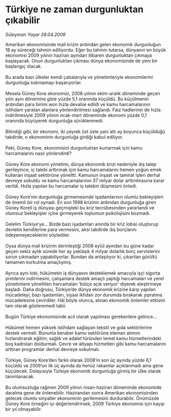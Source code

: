# Türkiye ne zaman durgunluktan çıkabilir

*Süleyman Yaşar 28.04.2009*

<div class="taraf_structure_2col_1zq">
<div class="margen_n">



 <p>Amerikan ekonomisinde mali krizin ardından gelen ekonomik durgunluğun 18 ay süreceği tahmin ediliyordu. Eğer bu tahmin tutarsa, dünyanın en büyük ekonomisi 2009 yılının haziran ayından itibaren durgunluktan çıkmaya başlayacak. Onun durgunluktan çıkması dünya ekonomisinde de yeni bir başlangıç olacak. <br/><br/>Bu arada bazı ülkeler kendi çabalarıyla ve yönetimleriyle ekonomilerini durgunluğa sokmamayı başarıyorlar. <br/><br/>Mesela Güney Kore ekonomisi, 2008 yılının ekim-aralık döneminde geçen yılın aynı dönemine göre yüzde 5,1 oranında küçüldü. Bu küçülmenin ardından para birimi won hızla devalüe edildi ve kamu harcamalarının istihdam yaratan alanlara yönlendirilmesi sağlandı. Faiz hadlerinin de hızla indirilmesiyle 2009 yılının ocak-mart döneminde ekonomi yüzde 0,1 oranında büyüyerek durgunluğa sürüklenmedi. <br/><br/>Bilindiği gibi, bir ekonomi, iki çeyrek üst üste yani altı ay boyunca küçüldüğü takdirde, o ekonominin durgunluğa girdiği kabul ediliyor. <br/><br/>Peki, Güney Kore, ekonomisini durgunluktan kurtarmak için kamu harcamalarını nasıl yönlendirdi? <br/><br/>Güney Kore ekonomi yönetimi, dünya ekonomik krizi nedeniyle dış talep gerileyince, iç talebi arttırmak için kamu harcamalarını hemen yoğun emek kullanan inşaat sektörüne yöneltti. Kamunun inşaat ve tamirat işleri derhal devreye sokuldu ve kamu harcamalarının 37 milyar dolar arttırılmasına karar verildi. Hızla yapılan bu harcamalar iç talebin düşmesini önledi. <br/><br/>Güney Kore’nin durgunluğa girmemesinde işadamlarının olumlu bekleyişleri de önemli bir rol oynadı. En son 1998 krizinin ardından durgunluğa giren Güney Koreli iş dünyası geçmişteki bu kriz tecrübesinden yararlandı ve olumsuz bekleyişler içine girmeyerek toplumun psikolojisini bozmadı. <br/><br/>Gelelim Türkiye’ye... Bizde bazı işadamları anında bir kriz lobisi oluşturup devletin kendilerine para vermesini, aksi takdirde dış borçlarını ödeyemeyeceklerini söylediler. <br/><br/>Oysa dünya mali krizinin derinleştiği 2008 eylül ayından bu güne kadar geçen sekiz aylık sürede her ay yaklaşık 4 milyar dolarlık borç servislerini sorun çıkmadan yapabiliyorlar. Bundan da anlaşılıyor ki, çıkarılan gürültü tamamen korkutma amaçlıymış. <br/><br/>Ayrıca aynı lobi, hükümetin iş dünyasını desteklemek amacıyla işçi sigorta primlerini indirmesini, çalışanlara destek amaçlı yaptığı harcamaları ve yerel yönetimlere yöneltilen harcamaları ‘bütçe açık veriyor’ diyerek eleştirmeye başladı. Daha doğrusu, Türkiye’de dünya ekonomik krizine karşı yapılan mücadeleyi, bazı işadamları, siyasi iktidarı zor durumda bırakarak yıpratma mücadelesine çevirdiler. Hâl böyle olunca, alınan ekonomik önlemler etkisini tam olarak gösteremedi tabii. <br/><br/>Bugün Türkiye ekonomisinde acil olarak yapılması gerekenlere gelince... <br/><br/>Hükümet hemen yüksek istihdam sağlayan tekstil ve gıda sektörlerine destek vermeli. Bununla beraber kamu sektörüne eleman alımını hızlandırarak eğitim, sağlık ve adalet türünden temel kamu hizmetlerindeki boş kadroları doldurmalı. Çevre ve altyapı hizmetleri gibi kamu harcamalarını arttıran programlar derhal devreye sokulmalı. <br/><br/>Türkiye, Güney Kore’den farklı olarak 2008’in son üç ayında yüzde 6,1 küçüldü ve 2009’un ilk üç ayında da henüz rakamlar açıklanmadı ama gene küçülecek. Dolayısıyla Türkiye ekonomik durgunluğa girmiş bir ülke olarak tanımlanacak. <br/><br/>Bu olumsuzluğa rağmen 2009 yılının nisan-haziran döneminde ekonomide daralma gene de önlenebilir. Hazirandan sonra Amerikan ekonomisinden gelecek olumlu sinyaller ekonominin gerilemesini durdurabilir. Önümüzde Güney Kore örneğini iyi değerlendirirsek, 2009 Türkiye ekonomisi için kayıp bir yıl olmayabilir.</p>

<br/>


<div id="taraf_not">
</div>

</div>


</div>
